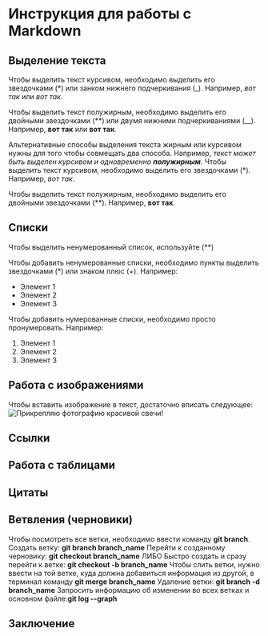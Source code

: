 # Инструкция для работы с Markdown

## Выделение текста

Чтобы выделить текст курсивом, необходимо выделить его звездочками (*) или занком нижнего подчеркивания (_). Например, *вот так* или _вот так_.

Чтобы выделить текст полужирным, необходимо выделить его двойными звездочками (**) или двумя нижними подчеркиваниями (__). Например, **вот так** или __вот так__.

Альтернативные способы выделения текста жирным или курсивом нужны для того чтобы совмещать два способа. Например, _текст может быть выделен курсивом и одновременно **полужирным**_.
Чтобы выделить текст курсивом, необходимо выделить его звездочками (*). Например, *вот так*.

Чтобы выделить текст полужирным, необходимо выделить его двойными звездочками (**). Например, **вот так**.

## Списки
Чтобы выделить ненумерованный список, используйте (**)

Чтобы добавить ненумерованные списки, необходимо пункты выделить звездочками (*) или знаком плюс (+). Например:
* Элемент 1
* Элемент 2
* Элемент 3

Чтобы добавить нумерованные списки, необходимо просто пронумеровать. Например:
1. Элемент 1
2. Элемент 2
3. Элемент 3

## Работа с изображениями
Чтобы вставить изображение в текст, достаточно вписать следующее:
![Прикрепляю фотографию красивой свечи!](IMG_0925.jpg)

## Ссылки

## Работа с таблицами

## Цитаты

## Ветвления (черновики)
Чтобы посмотреть все ветки, необходимо ввести команду **git branch**.
Создать ветку: **git branch branch_name**
Перейти к созданному черновику: **git checkout branch_name**
ЛИБО
Быстро создать и сразу перейти к ветке: **git checkout -b branch_name**
Чтобы слить ветки, нужно ввести на той ветке, куда должна добавиться информация из другой, в терминал команду **git merge branch_name**
Удаление ветки: **git branch -d branch_name**
Запросить информацию об изменении во всех ветках и основном файле:**git log --graph**

## Заключение